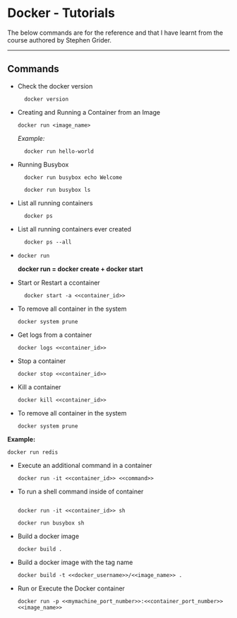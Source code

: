 # Docker - Tutorials

The below commands are for the reference and that I have learnt from the course authored by Stephen Grider.

---

## Commands

- Check the docker version

  ```console
    docker version
  ```

- Creating and Running a Container from an Image

  `docker run <image_name>`

  _Example:_

  ```console
    docker run hello-world
  ```

- Running Busybox

  ```console
    docker run busybox echo Welcome
  ```

  ```console
    docker run busybox ls
  ```

- List all running containers

  ```console
    docker ps
  ```

- List all running containers ever created

  ```console
    docker ps --all
  ```

- `docker run`

  **docker run = docker create + docker start**

- Start or Restart a ccontainer

  ```console
    docker start -a <<container_id>>
  ```

- To remove all container in the system

  ```console
  docker system prune
  ```

- Get logs from a container

  ```console
  docker logs <<container_id>>
  ```

- Stop a container

  ```console
  docker stop <<container_id>>
  ```

- Kill a container
  ```console
  docker kill <<container_id>>
  ```
- To remove all container in the system
  ```console
  docker system prune
  ```

**Example:**

```console
docker run redis
```

- Execute an additional command in a container

  ```console
  docker run -it <<container_id>> <<command>>
  ```

- To run a shell command inside of container

  ```console

  docker run -it <<container_id>> sh

  ```

  ```console
  docker run busybox sh
  ```

- Build a docker image

  ```console
  docker build .
  ```

- Build a docker image with the tag name

  ```console
  docker build -t <<docker_username>>/<<image_name>> .
  ```

- Run or Execute the Docker container

  ```console
  docker run -p <<mymachine_port_number>>:<<container_port_number>> <<image_name>>
  ```
